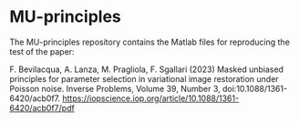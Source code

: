 # MU-principles

The MU-principles repository contains the Matlab files for reproducing the test of the paper:

F. Bevilacqua, A. Lanza, M. Pragliola, F. Sgallari (2023) Masked unbiased principles for parameter selection in variational image restoration under Poisson noise. Inverse Problems, Volume 39, Number 3, doi:10.1088/1361-6420/acb0f7. https://iopscience.iop.org/article/10.1088/1361-6420/acb0f7/pdf

